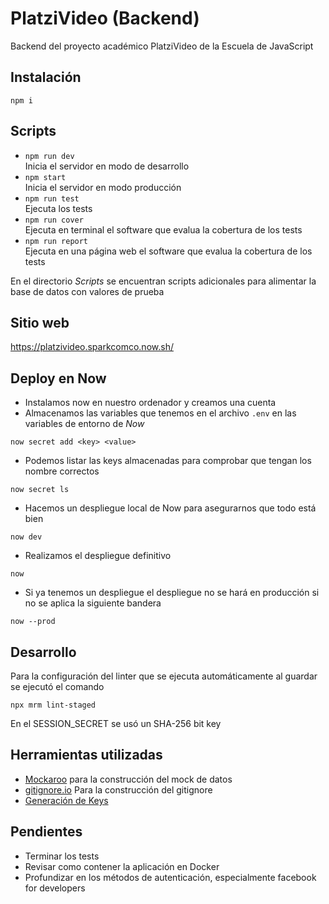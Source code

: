 # PlatziVideo (Backend)

Backend del proyecto académico PlatziVideo de la Escuela de JavaScript

## Instalación

```shell
npm i
```

## Scripts

- `npm run dev`  
Inicia el servidor en modo de desarrollo
- `npm start`  
Inicia el servidor en modo producción
- `npm run test`  
Ejecuta los tests
- `npm run cover`  
Ejecuta en terminal el software que evalua la cobertura de los tests
- `npm run report`  
Ejecuta en una página web el software que evalua la cobertura de los tests

En el directorio _Scripts_ se encuentran scripts adicionales para alimentar la base de datos con valores de prueba

## Sitio web

https://platzivideo.sparkcomco.now.sh/

## Deploy en Now

- Instalamos now en nuestro ordenador y creamos una cuenta
- Almacenamos las variables que tenemos en el archivo `.env` en las variables de entorno de _Now_
```shell
now secret add <key> <value>
```
- Podemos listar las keys almacenadas para comprobar que tengan los nombre correctos
```shell
now secret ls
```
- Hacemos un despliegue local de Now para asegurarnos que todo está bien
```shell
now dev
```
- Realizamos el despliegue definitivo
```shell
now
```
- Si ya tenemos un despliegue el despliegue no se hará en producción si no se aplica la siguiente bandera
```shell
now --prod
```

## Desarrollo

Para la configuración del linter que se ejecuta automáticamente al guardar se ejecutó el comando

```shell
npx mrm lint-staged
```

En el SESSION_SECRET se usó un SHA-256 bit key

## Herramientas utilizadas

- [Mockaroo](https://mockaroo.com/) para la construcción del mock de datos
- [gitignore.io](https://www.gitignore.io/) Para la construcción del gitignore
- [Generación de Keys](https://keygen.io/)

## Pendientes

- Terminar los tests
- Revisar como contener la aplicación en Docker
- Profundizar en los métodos de autenticación, especialmente facebook for developers